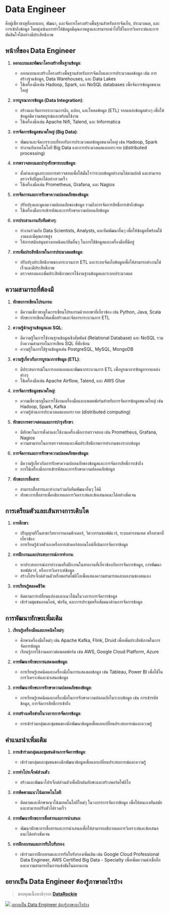 # Data Engineer
คือผู้เชี่ยวชาญที่ออกแบบ, พัฒนา, และจัดการโครงสร้างพื้นฐานสำหรับการจัดเก็บ, ประมวลผล, และการเข้าถึงข้อมูล โดยมุ่งเน้นการทำให้ข้อมูลมีคุณภาพสูงและสามารถนำไปใช้ในการวิเคราะห์และการตัดสินใจได้อย่างมีประสิทธิภาพ

## หน้าที่ของ Data Engineer

1. **ออกแบบและพัฒนาโครงสร้างพื้นฐานข้อมูล**:
    - ออกแบบและสร้างโครงสร้างพื้นฐานสำหรับการจัดเก็บและการประมวลผลข้อมูล เช่น การสร้างฐานข้อมูล, Data Warehouses, และ Data Lakes
    - ใช้เครื่องมือเช่น Hadoop, Spark, และ NoSQL databases เพื่อจัดการข้อมูลขนาดใหญ่

2. **การบูรณาการข้อมูล (Data Integration)**:
    - สร้างและจัดการกระบวนการดึง, แปลง, และโหลดข้อมูล (ETL) จากแหล่งข้อมูลต่างๆ เพื่อให้ข้อมูลมีความสมบูรณ์และพร้อมใช้งาน
    - ใช้เครื่องมือเช่น Apache Nifi, Talend, และ Informatica

3. **การจัดการข้อมูลขนาดใหญ่ (Big Data)**:
    - พัฒนาและจัดการระบบที่รองรับการประมวลผลข้อมูลขนาดใหญ่ เช่น Hadoop, Spark
    - ทำงานกับเทคโนโลยี Big Data และการประมวลผลแบบกระจาย (distributed processing)

4. **การตรวจสอบและบำรุงรักษาระบบข้อมูล**:
    - ตั้งค่าและดูแลระบบการตรวจสอบเพื่อให้มั่นใจว่าระบบข้อมูลทำงานได้ตามปกติ และสามารถตรวจจับปัญหาได้อย่างรวดเร็ว
    - ใช้เครื่องมือเช่น Prometheus, Grafana, และ Nagios

5. **การจัดการและการรักษาความปลอดภัยของข้อมูล**:
    - ปรับปรุงและดูแลความปลอดภัยของข้อมูล รวมถึงการจัดการสิทธิ์การเข้าถึงข้อมูล
    - ใช้เครื่องมือการเข้ารหัสและการรักษาความปลอดภัยข้อมูล

6. **การประสานงานกับทีมต่างๆ**:
    - ทำงานร่วมกับ Data Scientists, Analysts, และทีมพัฒนาอื่นๆ เพื่อให้ข้อมูลที่พร้อมใช้งานและมีคุณภาพสูง
    - ให้การสนับสนุนทางเทคนิคแก่ทีมอื่นๆ ในการใช้ข้อมูลและเครื่องมือที่มีอยู่

7. **การเพิ่มประสิทธิภาพในการประมวลผลข้อมูล**:
    - ปรับปรุงประสิทธิภาพของกระบวนการ ETL และระบบจัดเก็บข้อมูลเพื่อให้สามารถทำงานได้เร็วและมีประสิทธิภาพ
    - ตรวจสอบและเพิ่มประสิทธิภาพการใช้งานฐานข้อมูลและระบบประมวลผล

## ความสามารถที่ต้องมี

1. **ทักษะการเขียนโปรแกรม**:
    - มีความเชี่ยวชาญในการเขียนโปรแกรมด้วยภาษาที่เกี่ยวข้อง เช่น Python, Java, Scala
    - ทักษะการเขียนโค้ดเพื่อสร้างและจัดการกระบวนการ ETL

2. **ความรู้ด้านฐานข้อมูลและ SQL**:
    - มีความรู้ในการใช้งานฐานข้อมูลเชิงสัมพันธ์ (Relational Database) และ NoSQL รวมถึงความสามารถในการเขียน SQL ที่ซับซ้อน
    - ความรู้ในการใช้ฐานข้อมูลเช่น PostgreSQL, MySQL, MongoDB

3. **ความรู้เกี่ยวกับการบูรณาการข้อมูล (ETL)**:
    - มีประสบการณ์ในการออกแบบและพัฒนากระบวนการ ETL เพื่อบูรณาการข้อมูลจากแหล่งต่างๆ
    - ใช้เครื่องมือเช่น Apache Airflow, Talend, และ AWS Glue

4. **การจัดการข้อมูลขนาดใหญ่**:
    - ความเชี่ยวชาญในการใช้งานเครื่องมือและแพลตฟอร์มสำหรับการจัดการข้อมูลขนาดใหญ่ เช่น Hadoop, Spark, Kafka
    - ความรู้ด้านการประมวลผลแบบกระจาย (distributed computing)

5. **ทักษะการตรวจสอบและการบำรุงรักษา**:
    - มีทักษะในการตั้งค่าและใช้งานเครื่องมือการตรวจสอบ เช่น Prometheus, Grafana, Nagios
    - ความสามารถในการตรวจสอบและเพิ่มประสิทธิภาพการทำงานของระบบข้อมูล

6. **การจัดการและการรักษาความปลอดภัยของข้อมูล**:
    - มีความรู้เกี่ยวกับการรักษาความปลอดภัยของข้อมูลและการจัดการสิทธิ์การเข้าถึง
    - การใช้เครื่องมือการเข้ารหัสและการรักษาความปลอดภัยข้อมูล

7. **ทักษะการสื่อสาร**:
    - สามารถสื่อสารและทำงานร่วมกับทีมพัฒนาอื่นๆ ได้ดี
    - ทักษะการสื่อสารเพื่ออธิบายผลการวิเคราะห์และข้อเสนอแนะได้อย่างชัดเจน

## การเตรียมตัวและเส้นทางการเติบโต

1. **การศึกษา**:
    - ปริญญาตรีในสาขาวิทยาการคอมพิวเตอร์, วิศวกรรมซอฟต์แวร์, ระบบสารสนเทศ หรือสาขาที่เกี่ยวข้อง
    - การเรียนรู้ด้วยตัวเองหรือการเข้าคอร์สออนไลน์ที่เน้นการจัดการข้อมูล

2. **การฝึกงานและประสบการณ์การทำงาน**:
    - หาประสบการณ์การทำงานหรือฝึกงานในสายงานที่เกี่ยวข้องกับการจัดการข้อมูล, การพัฒนาซอฟต์แวร์, หรือการวิเคราะห์ข้อมูล
    - สร้างโปรเจ็กต์ส่วนตัวหรือพอร์ตโฟลิโอเพื่อแสดงความสามารถและผลงานของตนเอง

3. **การเรียนรู้ตลอดชีวิต**:
    - ติดตามการเปลี่ยนแปลงและแนวโน้มในวงการการจัดการข้อมูล
    - เข้าร่วมชุมชนออนไลน์, ฟอรัม, และการประชุมหรือสัมมนาด้านการจัดการข้อมูล

## การพัฒนาทักษะเพิ่มเติม

1. **เรียนรู้เครื่องมือและเทคนิคใหม่ๆ**:
    - ศึกษาเครื่องมือใหม่ๆ เช่น Apache Kafka, Flink, Druid เพื่อเพิ่มประสิทธิภาพในการจัดการข้อมูล
    - เรียนรู้การใช้งานคลาวด์แพลตฟอร์ม เช่น AWS, Google Cloud Platform, Azure

2. **การพัฒนาทักษะการแสดงผลข้อมูล**:
    - การเรียนรู้เทคนิคและเครื่องมือในการแสดงผลข้อมูล เช่น Tableau, Power BI เพื่อใช้ในการวิเคราะห์และนำเสนอข้อมูล

3. **การพัฒนาทักษะการรักษาความปลอดภัยของข้อมูล**:
    - การเรียนรู้เทคนิคและเครื่องมือในการรักษาความปลอดภัยในระบบข้อมูล เช่น การเข้ารหัสข้อมูล, การจัดการสิทธิ์การเข้าถึง

4. **การสร้างเครือข่ายในวงการการจัดการข้อมูล**:
    - การเข้าร่วมกลุ่มและชุมชนของนักพัฒนาข้อมูลเพื่อแลกเปลี่ยนประสบการณ์และความรู้

## คำแนะนำเพิ่มเติม

1. **การเข้าร่วมกลุ่มและชุมชนด้านการจัดการข้อมูล**:
    - เข้าร่วมกลุ่มและชุมชนของนักพัฒนาข้อมูลเพื่อแลกเปลี่ยนประสบการณ์และความรู้

2. **การทำโปรเจ็กต์ส่วนตัว**:
    - สร้างและพัฒนาโปรเจ็กต์ส่วนตัวเพื่อฝึกฝนทักษะและสร้างพอร์ตโฟลิโอ

3. **การติดตามแนวโน้มเทคโนโลยี**:
    - ติดตามและศึกษาแนวโน้มเทคโนโลยีใหม่ๆ ในวงการการจัดการข้อมูล เพื่อให้ตนเองทันสมัยและสามารถปรับตัวได้รวดเร็ว

4. **การพัฒนาทักษะการสื่อสารและการนำเสนอ**:
    - พัฒนาทักษะการสื่อสารและการนำเสนอเพื่อให้สามารถอธิบายผลการวิเคราะห์และข้อเสนอแนะได้อย่างชัดเจน

5. **การฝึกอบรมและการรับใบรับรอง**:
    - เข้าร่วมการฝึกอบรมและการรับใบรับรองเพิ่มเติม เช่น Google Cloud Professional Data Engineer, AWS Certified Big Data - Specialty เพื่อเพิ่มความน่าเชื่อถือและความสามารถในการแข่งขันในตลาดงาน

## อยากเป็น Data Engineer ต้องรู้ภาษาอะไรบ้าง
>  ขอบคุณเนื้อหาดีๆจาก **[DataRockie](https://datarockie.com/)**
> 
![](https://i0.wp.com/datarockie.com/wp-content/uploads/2023/10/Data-Engineer-Career-Guide-Clear-Cover.jpg?w=1600&ssl=1)
[อยากเป็น Data Engineer ต้องรู้ภาษาอะไรบ้าง](https://datarockie.com/blog/data-engineering-foundation/)